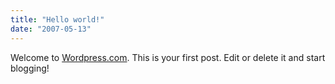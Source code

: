 ```yaml
---
title: "Hello world!"
date: "2007-05-13"
---
```


Welcome to [Wordpress.com](http://wordpress.com/). This is your first post. Edit or delete it and start blogging!
